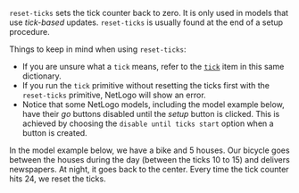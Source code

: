 ﻿`reset-ticks` sets the tick counter back to zero. It is only used in models that use *tick-based* updates. `reset-ticks` is usually found at the end of a setup procedure. 



Things to keep in mind when using `reset-ticks`:

* If you are unsure what a `tick` means, refer to the [`tick`](/primitive/tick.html) item in this same dictionary.
* If you run the `tick` primitive without resetting the ticks first with the `reset-ticks` primitive, NetLogo will show an error.
* Notice that some NetLogo models, including the model example below, have their *go* buttons disabled until the *setup* button is clicked. This is achieved by choosing the `disable until ticks start` option when a button is created.



In the model example below, we have a bike and 5 houses. Our bicycle goes between the houses during the day (between the ticks 10 to 15) and delivers newspapers. At night, it goes back to the center. Every time the tick counter hits 24, we reset the ticks.

